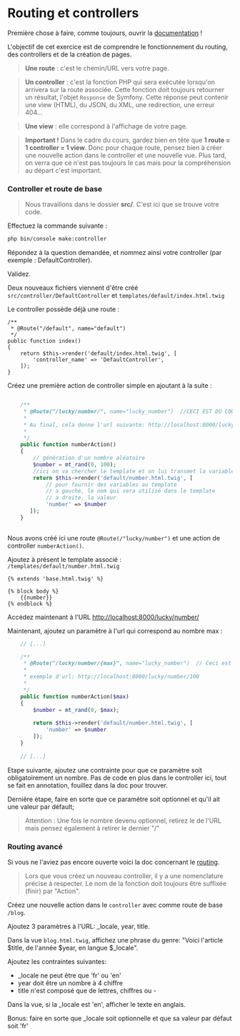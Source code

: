 # Routing et controllers

Première chose à faire, comme toujours, ouvrir la [documentation](https://symfony.com/doc/current/controller.html) !

L'objectif de cet exercice est de comprendre le fonctionnement du routing, des controllers et de la création de pages.

> **Une route** : c'est le chemin/URL vers votre page.

> **Un controller** : c'est la fonction PHP qui sera exécutée lorsqu'on arrivera sur la route associée. Cette fonction doit toujours retourner un résultat, l'objet `Response` de Symfony. Cette réponse peut contenir une view (HTML), du JSON, du XML, une redirection, une erreur 404...

> **Une view** : elle correspond à l'affichage de votre page.

> **Important !** Dans le cadre du cours, gardez bien en tête que **1 route = 1 controller = 1 view**. Donc pour chaque route, pensez bien à créer une nouvelle action dans le controller et une nouvelle vue. 
Plus tard, on verra que ce n'est pas toujours le cas mais pour la compréhension au départ c'est important.


### Controller et route de base

> Nous travaillons dans le dossier **src/**. C'est ici que se trouve votre code.

Effectuez la commande suivante : 

```bash
php bin/console make:controller
```

Répondez à la question demandée, et nommez ainsi votre controller (par exemple : DefaultController).

Validez.

Deux nouveaux fichiers viennent d'être créé `src/controller/DefaultController` et `templates/default/index.html.twig`

Le controller possède déjà une route :

```
/**
 * @Route("/default", name="default")
 */
public function index()
{
    return $this->render('default/index.html.twig', [
        'controller_name' => 'DefaultController',
    ]);
}
```


Créez une première action de controller simple en ajoutant à la suite :

```php

    /**
     * @Route("/lucky/number/", name="lucky_number")  //CECI EST DU CODE !!!! C'est une annotation PHP
     *
     * Au final, cela donne l'url suivante: http://localhost:8000/lucky/number/
     *
     */
    public function numberAction()
    {
        // génération d'un nombre aléatoire
        $number = mt_rand(0, 100);
        //ici on va chercher le template et on lui transmet la variable
        return $this->render('default/number.html.twig', [
            // pour fournir des variables au template
            // a gauche, le nom qui sera utilisé dans le template
            // a droite, la valeur
            'number' => $number
       ]);
    }
   
```
Nous avons créé ici une route `@Route(/"lucky/number")` et une action de controller `numberAction()`.

Ajoutez à présent le template associé : `/templates/default/number.html.twig`

```twig
{% extends 'base.html.twig' %}

{% block body %}
    {{number}}
{% endblock %}
```

Accédez maintenant à l'URL [http://localhost:8000/lucky/number/](http://localhost:8080/lucky/number)


Maintenant, ajoutez un paramètre à l'url qui correspond au nombre max :
 
 
```php
    // [...]

    /**
     * @Route("/lucky/number/{max}", name="lucky_number")  // Ceci est toujours du code !
     *
     * exemple d'url: http://localhost:8000/lucky/number/100
     *
     */
    public function numberAction($max)
    {
        $number = mt_rand(0, $max);
        
        return $this->render('default/number.html.twig', [
            'number' => $number
        ]);
    }
    
    // [...]
```

Etape suivante, ajoutez une contrainte pour que ce paramètre soit obligatoirement un nombre. Pas de code en plus dans le controller ici, tout se fait en annotation, fouillez dans la doc pour trouver.

Dernière étape, faire en sorte que ce paramètre soit optionnel et qu'il ait une valeur par défault;
> Attention : Une fois le nombre devenu optionnel, retirez le de l'URL 
> mais pensez également à retirer le dernier "/"


### Routing avancé

Si vous ne l'aviez pas encore ouverte voici la doc concernant le [routing](https://symfony.com/doc/3.4/routing.html).

> Lors que vous créez un nouveau controller, il y a une nomenclature précise à respecter. Le nom de la fonction doit toujours être suffixée (finir) par "Action".

Créez une nouvelle action dans le `controller` avec comme route de base `/blog`.

Ajoutez 3 paramètres à l'URL: _locale, year, title.

Dans la vue `blog.html.twig`, affichez une phrase du genre: "Voici l'article $title, de l'année $year, en langue $_locale".

Ajoutez les contraintes suivantes:
- _locale ne peut être que 'fr' ou 'en'
- year doit être un nombre à 4 chiffre
- title n'est composé que de lettres, chiffres ou -

Dans la vue, si la _locale est 'en', afficher le texte en anglais.

Bonus: faire en sorte que _locale soit optionnelle et que sa valeur par défaut soit 'fr'
